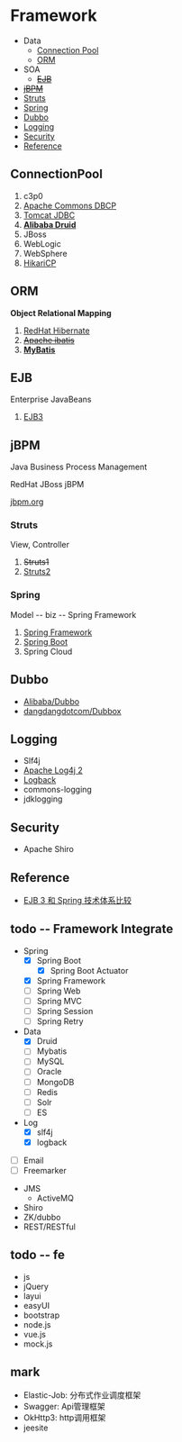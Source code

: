 # Framework


- Data
  - [Connection Pool](#connectionpool)
  - [ORM](#orm)
- SOA
  - [~~EJB~~](#ejb)
- [~~jBPM~~](#jbpm)
- [Struts](#struts)
- [Spring](#spring)
- [Dubbo](#dubbo)
- [Logging](#logging)
- [Security](#security)
- [Reference](#reference)

## ConnectionPool

1. c3p0
1. [Apache Commons DBCP](http://commons.apache.org/proper/commons-dbcp/)
1. [Tomcat JDBC](https://tomcat.apache.org/tomcat-8.5-doc/jdbc-pool.html)
1. [**Alibaba Druid**](connectionpool/druid/Druid.md)
1. JBoss
1. WebLogic
1. WebSphere
1. [HikariCP](http://mvnrepository.com/artifact/com.zaxxer/HikariCP)

## ORM
**Object Relational Mapping**

1. [RedHat Hibernate](orm/hibernate/Hibernate.md)
1. [~~Apache ibatis~~](http://ibatis.apache.org/)
1. [**MyBatis**](orm/mybatis/MyBatis.md)

## EJB
Enterprise JavaBeans

1. [EJB3](ejb/EJB3.md)

## jBPM
Java Business Process Management

RedHat JBoss jBPM

[jbpm.org](http://www.jbpm.org)

### Struts
View, Controller

1. ~~Struts1~~
1. [Struts2](struts/Struts2.md)

### Spring
Model -- biz -- Spring Framework

1. [Spring Framework](spring/SpringFramework.md)
1. [Spring Boot](spring/SpringBoot.md)
1. Spring Cloud

## Dubbo

- [Alibaba/Dubbo](dubbo/Dubbo.md)
- [dangdangdotcom/Dubbox](https://github.com/dangdangdotcom/dubbox)

## Logging

- Slf4j
- [Apache Log4j 2](logging/Log4j2.md)
- [Logback](logging/Logback.md)
- commons-logging
- jdklogging

## Security

- Apache Shiro

## Reference

- [EJB 3 和 Spring 技术体系比较](http://www.51cto.com/specbook/223/46090.htm)


todo -- Framework Integrate
---

- Spring
  - [x] Spring Boot
    - [x] Spring Boot Actuator
  - [x] Spring Framework
  - [ ] Spring Web
  - [ ] Spring MVC
  - [ ] Spring Session
  - [ ] Spring Retry
- Data
  - [x] Druid
  - [ ] Mybatis
  - [ ] MySQL
  - [ ] Oracle
  - [ ] MongoDB
  - [ ] Redis
  - [ ] Solr
  - [ ] ES
- Log
  - [x] slf4j
  - [x] logback
- [ ] Email
- [ ] Freemarker
- JMS
  - ActiveMQ
- Shiro
- ZK/dubbo
- REST/RESTful


todo -- fe
---

- js
- jQuery
- layui
- easyUI
- bootstrap
- node.js
- vue.js
- mock.js


mark
---
- Elastic-Job: 分布式作业调度框架
- Swagger: Api管理框架
- OkHttp3: http调用框架
- jeesite
